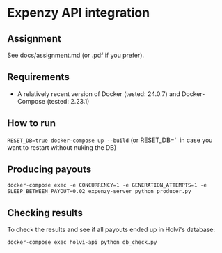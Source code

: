 # Expenzy API integration

## Assignment

See docs/assignment.md (or .pdf if you prefer).

## Requirements

* A relatively recent version of Docker (tested: 24.0.7) and Docker-Compose (tested: 2.23.1)

## How to run

`RESET_DB=true docker-compose up --build` (or RESET_DB='' in case you want to restart without nuking the DB)

## Producing payouts

`docker-compose exec -e CONCURRENCY=1 -e GENERATION_ATTEMPTS=1 -e SLEEP_BETWEEN_PAYOUT=0.02 expenzy-server python producer.py`

## Checking results

To check the results and see if all payouts ended up in Holvi's database:

`docker-compose exec holvi-api python db_check.py`
